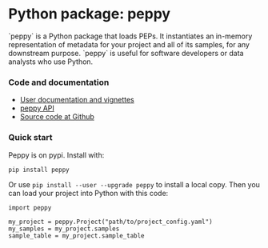 # Python package: peppy

<!-- <img src="/img/logo_python.svg" alt="" style="float:left; margin:20px"> -->`peppy` is a Python package that loads PEPs. It instantiates an in-memory representation of metadata for your project and all of its samples, for any downstream purpose. `peppy` is useful for software developers or data analysts who use Python.

### Code and documentation

* [User documentation and vignettes](http://peppy.databio.org/)
* [peppy API](http://peppy.databio.org/en/latest/autodoc_build/peppy/)
* [Source code at Github](https://github.com/pepkit/peppy)

### Quick start 

Peppy is on pypi. Install with:
```
pip install peppy
```

Or use `pip install --user --upgrade peppy` to install a local copy. Then you can load your project into Python with this code:

```
import peppy

my_project = peppy.Project("path/to/project_config.yaml")
my_samples = my_project.samples
sample_table = my_project.sample_table
```
